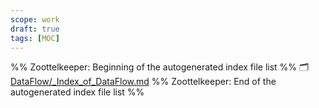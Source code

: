 ```yaml
---
scope: work
draft: true
tags: [MOC]
---
```

%% Zoottelkeeper: Beginning of the autogenerated index file list  %%
🗂️ [DataFlow/_Index_of_DataFlow.md](DataFlow/_Index_of_DataFlow.md)
%% Zoottelkeeper: End of the autogenerated index file list  %%
